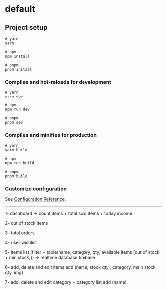 # default

## Project setup

```
# yarn
yarn

# npm
npm install

# pnpm
pnpm install
```

### Compiles and hot-reloads for development

```
# yarn
yarn dev

# npm
npm run dev

# pnpm
pnpm dev
```

### Compiles and minifies for production

```
# yarn
yarn build

# npm
npm run build

# pnpm
pnpm build
```

### Customize configuration

See [Configuration Reference](https://vitejs.dev/config/).

---

1- dashboard => count items + total sold items + today income

2- out of stock items

3- total orders

4- user wishlist

5- items list (filter + table(name, category, qty, available items [out of stock + min stock])) => realtime database firebase

6- add, delete and edit items
add (name, stock qty , category, main stock qty, img)

7- add, delete and edit category + category list
add (name)
